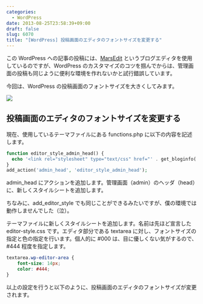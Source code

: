 ```yaml
---
categories:
  - WordPress
date: 2013-08-25T23:58:39+09:00
draft: false
slug: 6070
title: "[WordPress] 投稿画面のエディタのフォントサイズを変更する"
---
```


この WordPress への記事の投稿には、[MarsEdit](https://itunes.apple.com/jp/app/marsedit-blog-editor-for-wordpress/id402376225?mt=12&uo=4&at=11l3RT) というブログエディタを使用しているのですが、WordPress のカスタマイズのコツを掴んでからは、管理画面の投稿も同じように便利な環境を作れないかと試行錯誤しています。

今回は、WordPress の投稿画面のフォントサイズを大きくしてみます。

![](/images/2013/08/textarea-font-size-1.png)

## 投稿画面のエディタのフォントサイズを変更する

現在、使用しているテーマファイルにある functions.php に以下の内容を記述します。

```php
function editor_style_admin_head() {
  echo '<link rel="stylesheet" type="text/css" href="' . get_bloginfo('template_directory') . '/editor-style.css" />';
}
add_action('admin_head', 'editor_style_admin_head');
```

admin_head にアクションを追加します。管理画面（admin）のヘッダ（head）に、新しくスタイルシートを追加します。

ちなみに、add_editor_style でも同じことができるみたいですが、僕の環境では動作しませんでした（泣）。

テーマファイルに新しくスタイルシートを追加します。名前は先ほど宣言した editor-style.css です。エディタ部分である textarea に対し、フォントサイズの指定と色の指定を行います。個人的に #000 は、目に優しくない気がするので、#444 程度を指定します。

```css
textarea.wp-editor-area {
	font-size: 14px;
	color: #444;
}
```

以上の設定を行うと以下のように、投稿画面のエディタのフォントサイズが変更されます。
